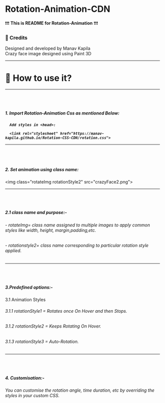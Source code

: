 # Rotation-Animation-CDN


❗❗❗ <b>This is README for Rotation-Animation</b> ❗❗❗

<b><h3>🌟 Credits</h3></b>
Designed and developed by Manav Kapila<br>
Crazy face image designed using Paint 3D

<hr>
  <b><h1>🤔 How to use it?</h1></b>
 <hr><br><br> 

  
  <h5>1. Import Rotation-Animation Css as mentioned Below:<h5>

      Add styles in <head>:

      <link rel="stylesheet" href="https://manav-kapila.github.io/Rotation-CSS-CDN/rotation.css">
 <hr><br><br>       
  <h5>2. Set animation using class name:</h5>
      &lt;img class="rotateImg rotationStyle2" src="crazyFace2.png"&gt;
      <hr>
      <br><br>
<h5>2.1 class name and purpose:-</h5>
        <h6> -  rotateImg= class name assigned to multiple images to apply common styles like width, height, margin,padding,etc.</h6>
        <h6> -  rotationstyle2= class name corresponding to particular rotation style applied.</h6>
  <hr><br><br>         
  <h5>3.Predefined options:- </h5>
       3.1 Animation Styles
          <h6>3.1.1 rotationStyle1 = Rotates once On Hover and then Stops.</h6>
         <h6> 3.1.2 rotationStyle2 = Keeps Rotating On Hover.</h6>
          <h6>3.1.3 rotationStyle3 = Auto-Rotation.</h6>
   <hr><br><br>    
  <h5> 4. Customisation:-</h5>
        <h6>You can customise the rotation angle, time duration, etc by overriding the styles in your custom CSS.</h6>

